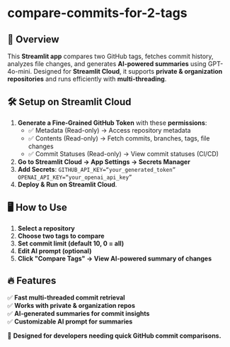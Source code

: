 # compare-commits-for-2-tags

## 📌 Overview
This **Streamlit app** compares two GitHub tags, fetches commit history, analyzes file changes, and generates **AI-powered summaries** using GPT-4o-mini. Designed for **Streamlit Cloud**, it supports **private & organization repositories** and runs efficiently with **multi-threading**.

## 🛠️ Setup on Streamlit Cloud
1. **Generate a Fine-Grained GitHub Token** with these **permissions**:
   - ✅ Metadata (Read-only) → Access repository metadata
   - ✅ Contents (Read-only) → Fetch commits, branches, tags, file changes
   - ✅ Commit Statuses (Read-only) → View commit statuses (CI/CD)
2. **Go to Streamlit Cloud → App Settings → Secrets Manager**  
3. **Add Secrets**:
```GITHUB_API_KEY=“your_generated_token”```
```OPENAI_API_KEY=“your_openai_api_key”```
4. **Deploy & Run on Streamlit Cloud**.

## 🖥️ How to Use
1. **Select a repository**  
2. **Choose two tags to compare**  
3. **Set commit limit (default 10, 0 = all)**  
4. **Edit AI prompt (optional)**  
5. **Click "Compare Tags" → View AI-powered summary of changes**  

## 🔥 Features
✅ **Fast multi-threaded commit retrieval**  
✅ **Works with private & organization repos**  
✅ **AI-generated summaries for commit insights**  
✅ **Customizable AI prompt for summaries**  

🚀 **Designed for developers needing quick GitHub commit comparisons.**  
